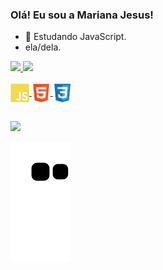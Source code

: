 ### Olá! Eu sou a Mariana Jesus!

<!-- 🔭 I’m currently working on ... -->
- 🌱 Estudando JavaScript.
- ela/dela.

<div>
  <a href= "https://github.com/MarianaBJ">
    <img height= "180em" src="https://github-readme-stats.vercel.app/api?username=MarianaBJ&show_icons=true&theme=dark&include_all_commits=true&count_private=true"/>
  <img height="180em" src="https://github-readme-stats.vercel.app/api/top-langs/?username=MarianaBJ&layout-compact&langs_count16&theme=dark"/>
</div>
  
  <div style="display: inline_block"></br>
  <img align="center" alt="Mari-Js" height="30" widht="40" src="https://raw.githubusercontent.com/devicons/devicon/master/icons/javascript/javascript-plain.svg">
  
  <img align="center" alt="Mari-HTML" height="30" widht="40" src="https://raw.githubusercontent.com/devicons/devicon/master/icons/html5/html5-original.svg">
  
  <img align="center" alt="Mari-CSS" height="30" widht="40" src="https://raw.githubusercontent.com/devicons/devicon/master/icons/css3/css3-original.svg">
  <!--
  <img align="center" alt="Mari-React" height="30" widht="40" src="https://raw.githubusercontent.com/devicons/devicon/master/icons/react/react-original.svg">

<img align="center" alt="Mari-Ts" height="30" widht="40" src="https://raw.githubusercontent.com/devicons/devicon/master/icons/typescript/typescript-plain.svg">
  -->
</div>
  
##

<div>
  <a href="https://www.linkedin.com/in/marianasjesus" target="_blank"><img src="https://img.shields.io/badge/-LinkedIn-%230077B5?style=for-the-badge&logo-linkedIn&logoColor-white" target="_blank"></a>
  
  ![Snake animation](https://github.com/MarianaBJ/MarianaBJ/blob/output/github-contribution-grid-snake.svg)
    </div>
